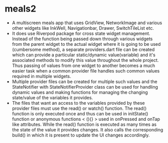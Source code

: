 # meals2

 - A multiscreen meals app that uses GridView, NetworkImage and various other widgets like InkWell, Navigationbar, Drawer, SwitchTileList etc. 
 - It does use Riverpod package for cross state widget management. Instead of the function being passed down through various widgets from the parent widget to the actual widget where it is going to be used (cumbersome method), a separate providers.dart file can be created which can provide a particular static/dynamic value(variable) and it's associated methods to modify this value throughout the whole project. Thus passing of values from one widget to another becomes a much easier task when a common provider file handles such common values required in multiple widgets. 
 - Multiple provider files can be created for multiple such values and the StateNotifier with StateNotifierProvider class can be used for handling dynamic values and making functions for managing the changing state/value of the variables it provides.
 - The files that want an access to the variables provided by these provider files must use the read() or watch() function. The read() function is only executed once and thus can be used in initState() function or anonymous functions < (){} > used in onPressed and onTap like attributes. While the read() function is executed as many times as the state of the value it provides changes. It also calls the corresponding build() in which it is present to update the UI changes accordingly.  
